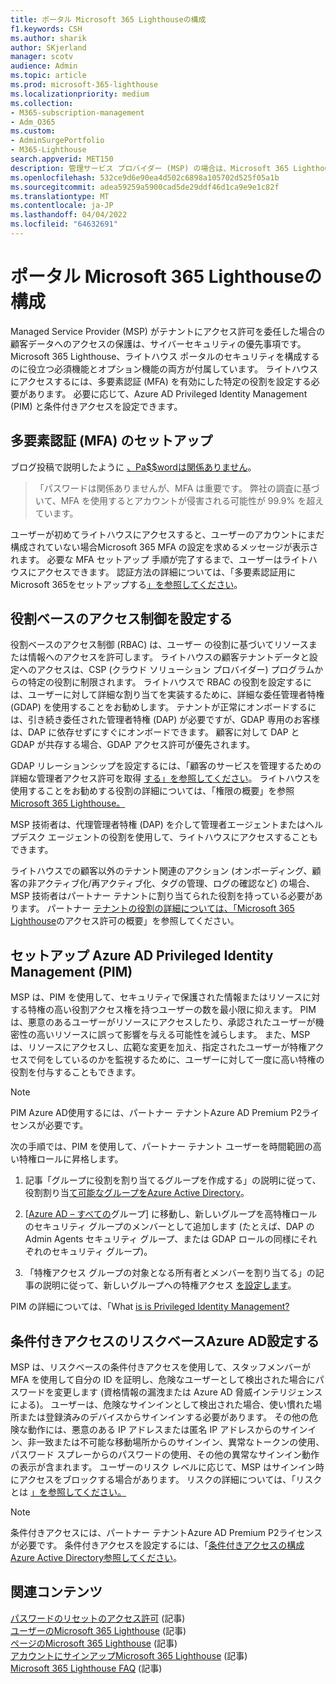```yaml
---
title: ポータル Microsoft 365 Lighthouseの構成
f1.keywords: CSH
ms.author: sharik
author: SKjerland
manager: scotv
audience: Admin
ms.topic: article
ms.prod: microsoft-365-lighthouse
ms.localizationpriority: medium
ms.collection:
- M365-subscription-management
- Adm_O365
ms.custom:
- AdminSurgePortfolio
- M365-Lighthouse
search.appverid: MET150
description: 管理サービス プロバイダー (MSP) の場合は、Microsoft 365 Lighthouseのセキュリティを構成する方法について説明します。
ms.openlocfilehash: 532ce9d6e90ea4d502c6898a105702d525f05a1b
ms.sourcegitcommit: adea59259a5900cad5de29ddf46d1ca9e9e1c82f
ms.translationtype: MT
ms.contentlocale: ja-JP
ms.lasthandoff: 04/04/2022
ms.locfileid: "64632691"
---
```

# <a name="configure-microsoft-365-lighthouse-portal-security"></a>ポータル Microsoft 365 Lighthouseの構成

Managed Service Provider (MSP) がテナントにアクセス許可を委任した場合の顧客データへのアクセスの保護は、サイバーセキュリティの優先事項です。 Microsoft 365 Lighthouse、ライトハウス ポータルのセキュリティを構成するのに役立つ必須機能とオプション機能の両方が付属しています。 ライトハウスにアクセスするには、多要素認証 (MFA) を有効にした特定の役割を設定する必要があります。 必要に応じて、Azure AD Privileged Identity Management (PIM) と条件付きアクセスを設定できます。

## <a name="set-up-multifactor-authentication-mfa"></a>多要素認証 (MFA) のセットアップ

ブログ投稿で説明したように [、Pa$$wordは関係ありません](https://techcommunity.microsoft.com/t5/azure-active-directory-identity/your-pa-word-doesn-t-matter/ba-p/731984)。

> 「パスワードは関係ありませんが、MFA は重要です。 弊社の調査に基づいて、MFA を使用するとアカウントが侵害される可能性が 99.9% を超えています。

ユーザーが初めてライトハウスにアクセスすると、ユーザーのアカウントにまだ構成されていない場合Microsoft 365 MFA の設定を求めるメッセージが表示されます。 必要な MFA セットアップ 手順が完了するまで、ユーザーはライトハウスにアクセスできます。 認証方法の詳細については、「多要素認証用にMicrosoft 365をセットアップする[」を参照してください](https://support.microsoft.com/office/ace1d096-61e5-449b-a875-58eb3d74de14)。

## <a name="set-up-role-based-access-control"></a>役割ベースのアクセス制御を設定する

役割ベースのアクセス制御 (RBAC) は、ユーザー の役割に基づいてリソースまたは情報へのアクセスを許可します。 ライトハウスの顧客テナントデータと設定へのアクセスは、CSP (クラウド ソリューション プロバイダー) プログラムからの特定の役割に制限されます。 ライトハウスで RBAC の役割を設定するには、ユーザーに対して詳細な割り当てを実装するために、詳細な委任管理者特権 (GDAP) を使用することをお勧めします。 テナントが正常にオンボードするには、引き続き委任された管理者特権 (DAP) が必要ですが、GDAP 専用のお客様は、DAP に依存せずにすぐにオンボードできます。 顧客に対して DAP と GDAP が共存する場合、GDAP アクセス許可が優先されます。 

GDAP リレーションシップを設定するには、「顧客のサービスを管理するための詳細な管理者アクセス許可を取得 [する」を参照してください](/partner-center/gdap-obtain-admin-permissions-to-manage-customer)。 ライトハウスを使用することをお勧めする役割の詳細については、「権限の概要」を参照[Microsoft 365 Lighthouse。](m365-lighthouse-overview-of-permissions.md)

MSP 技術者は、代理管理者特権 (DAP) を介して管理者エージェントまたはヘルプデスク エージェントの役割を使用して、ライトハウスにアクセスすることもできます。

ライトハウスでの顧客以外のテナント関連のアクション (オンボーディング、顧客の非アクティブ化/再アクティブ化、タグの管理、ログの確認など) の場合、MSP 技術者はパートナー テナントに割り当てられた役割を持っている必要があります。 パートナー [テナントの役割の詳細については、「Microsoft 365 Lighthouse](m365-lighthouse-overview-of-permissions.md)のアクセス許可の概要」を参照してください。

## <a name="set-up-azure-ad-privileged-identity-management-pim"></a>セットアップ Azure AD Privileged Identity Management (PIM)

MSP は、PIM を使用して、セキュリティで保護された情報またはリソースに対する特権の高い役割アクセス権を持つユーザーの数を最小限に抑えます。 PIM は、悪意のあるユーザーがリソースにアクセスしたり、承認されたユーザーが機密性の高いリソースに誤って影響を与える可能性を減らします。 また、MSP は、リソースにアクセスし、広範な変更を加え、指定されたユーザーが特権アクセスで何をしているのかを監視するために、ユーザーに対して一度に高い特権の役割を付与することもできます。 

> [!NOTE]
> PIM Azure AD使用するには、パートナー テナントAzure AD Premium P2ライセンスが必要です。

次の手順では、PIM を使用して、パートナー テナント ユーザーを時間範囲の高い特権ロールに昇格します。

1. 記事「グループに役割を割り当てるグループを作成する」の説明に従って、役割割り当[て可能なグループをAzure Active Directory](/azure/active-directory/roles/groups-create-eligible)。

2. [[Azure AD – すべての](https://portal.azure.com/#blade/Microsoft_AAD_IAM/GroupsManagementMenuBlade/AllGroups)グループ] に移動し、新しいグループを高特権ロールのセキュリティ グループのメンバーとして追加します (たとえば、DAP の Admin Agents セキュリティ グループ、または GDAP ロールの同様にそれぞれのセキュリティ グループ)。

3. 「特権アクセス グループの対象となる所有者とメンバーを割り当てる」の記事の説明に従って、新しいグループへの特権アクセス [を設定します](/azure/active-directory/privileged-identity-management/groups-assign-member-owner)。

PIM の詳細については、「What [is is Privileged Identity Management?](/azure/active-directory/privileged-identity-management/pim-configure)

## <a name="set-up-risk-based-azure-ad-conditional-access"></a>条件付きアクセスのリスクベースAzure AD設定する

MSP は、リスクベースの条件付きアクセスを使用して、スタッフメンバーが MFA を使用して自分の ID を証明し、危険なユーザーとして検出された場合にパスワードを変更します (資格情報の漏洩または Azure AD 脅威インテリジェンスによる)。 ユーザーは、危険なサインインとして検出された場合、使い慣れた場所または登録済みのデバイスからサインインする必要があります。 その他の危険な動作には、悪意のある IP アドレスまたは匿名 IP アドレスからのサインイン、非一致または不可能な移動場所からのサインイン、異常なトークンの使用、パスワード スプレーからのパスワードの使用、その他の異常なサインイン動作の表示が含まれます。 ユーザーのリスク レベルに応じて、MSP はサインイン時にアクセスをブロックする場合があります。 リスクの詳細については、「リスクとは [」を参照してください。](/azure/active-directory/identity-protection/concept-identity-protection-risks) 

> [!NOTE]
> 条件付きアクセスには、パートナー テナントAzure AD Premium P2ライセンスが必要です。 条件付きアクセスを設定するには、「[条件付きアクセスの構成Azure Active Directory参照してください](/appcenter/general/configuring-aad-conditional-access)。

## <a name="related-content"></a>関連コンテンツ

[パスワードのリセットのアクセス許可](/azure/active-directory/roles/permissions-reference#password-reset-permissions) (記事)\
[ユーザーのMicrosoft 365 Lighthouse](m365-lighthouse-requirements.md) (記事)\
[ページのMicrosoft 365 Lighthouse](m365-lighthouse-overview.md) (記事)\
[アカウントにサインアップMicrosoft 365 Lighthouse](m365-lighthouse-sign-up.md) (記事)\
[Microsoft 365 Lighthouse FAQ](m365-lighthouse-faq.yml) (記事)
